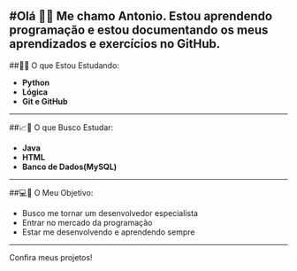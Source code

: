 #Olá 🤗😁 Me chamo Antonio. Estou aprendendo programação e estou documentando os meus aprendizados e exercícios no GitHub.
---
##📏📐 O que Estou Estudando:
- **Python**
- **Lógica**
- **Git e GitHub**
---
##📈📖 O que Busco Estudar:
- **Java**
- **HTML**
- **Banco de Dados(MySQL)**
---
##💻📌 O Meu Objetivo:
- Busco me tornar um desenvolvedor especialista
- Entrar no mercado da programação
- Estar me desenvolvendo e aprendendo sempre
---
Confira meus projetos!
